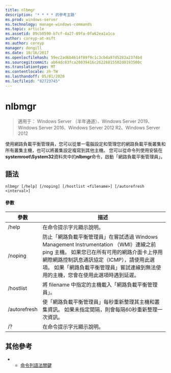 ```yaml
---
title: nlbmgr
description: '* * * * 的參考主題'
ms.prod: windows-server
ms.technology: manage-windows-commands
ms.topic: article
ms.assetid: 89cb8590-b7cf-4a27-89fa-0fa62ea1a1ca
author: coreyp-at-msft
ms.author: coreyp
manager: dongill
ms.date: 10/16/2017
ms.openlocfilehash: 59ec2ad6b4614f89f9c1c3cbda97d5283a2374bd
ms.sourcegitcommit: ab64dc83fca28039416c26226815502d0193500c
ms.translationtype: MT
ms.contentlocale: zh-TW
ms.lasthandoff: 05/01/2020
ms.locfileid: "82723745"
---
```

# <a name="nlbmgr"></a>nlbmgr

> 適用于： Windows Server （半年通道）、Windows Server 2019、Windows Server 2016、Windows Server 2012 R2、Windows Server 2012

使用網路負載平衡管理員，您可以從單一電腦設定和管理您的網路負載平衡叢集和所有叢集主機，也可以將叢集設定複寫到其他主機。 您可以從命令列使用安裝在**systemroot\System32**資料夾中的**nlbmgr**命令，啟動「網路負載平衡管理員」。
## <a name="syntax"></a>語法
```
nlbmgr [/help] [/noping] [/hostlist <filename>] [/autorefresh <interval>]
```
#### <a name="parameters"></a>參數

|        參數        |                                                                                                                                                                                                描述                                                                                                                                                                                                |
|-------------------------|-----------------------------------------------------------------------------------------------------------------------------------------------------------------------------------------------------------------------------------------------------------------------------------------------------------------------------------------------------------------------------------------------------------|
|          /help          |                                                                                                                                                                                   在命令提示字元顯示說明。                                                                                                                                                                                    |
|         /noping         | 防止「網路負載平衡管理員」在嘗試透過 Windows Management Instrumentation （WMI）連線之前 ping 主機。 如果您已在所有可用的網路介面卡上停用網際網路控制訊息通訊協定（ICMP），請使用此選項。 如果「網路負載平衡管理員」嘗試連線到無法使用的主機，您會在使用此選項時遇到延遲。 |
|  /hostlist<filename>   |                                                                                                                                                                將 filename 中指定的主機載入「網路負載平衡管理員」。                                                                                                                                                                 |
| /autorefresh<interval> |                                                                                                          使「網路負載平衡管理員」每<interval>秒重新整理其主機和叢集資訊。 如果未指定間隔，則會每隔60秒重新整理一次資訊。                                                                                                          |
|           /?            |                                                                                                                                                                                   在命令提示字元顯示說明。                                                                                                                                                                                    |

## <a name="additional-references"></a>其他參考
-   - [命令列語法關鍵](command-line-syntax-key.md)

